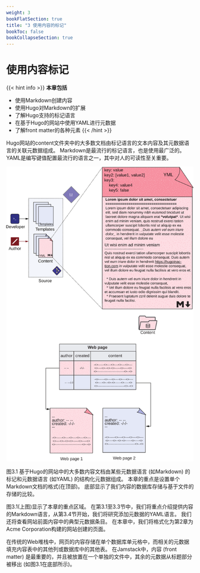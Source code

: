 ```yaml
---
weight: 3
bookFlatSection: true
title: "3 使用内容的标记"
bookToc: false
bookCollapseSection: true
---
```


# 使用内容标记

{{< hint info >}}
**本章包括**
- 使用Markdown创建内容
- 使用Hugo对Markdown的扩展
- 了解Hugo支持的标记语言
- 在基于Hugo的网站中使用YAML进行元数据
- 了解front matter的各种元素
{{< /hint >}}

Hugo网站的content文件夹中的大多数文档由标记语言的文本内容及其元数据语言的关联元数据组成。 Markdown是最流行的标记语言，也是使用最广泛的。 YAML是编写键值配置最流行的语言之一，其中对人的可读性至关重要。

![Figure3.1](Figure3.1.svg)

图3.1 基于Hugo的网站中的大多数内容文档由某些元数据语言 (如Markdown) 的标记和元数据语言 (如YAML) 的结构化元数据组成。 本章的重点是设置单个Markdown文档的格式(在顶部)。 底部显示了我们内容的数据库存储与基于文件的存储的比较。

图3.1(上图)显示了本章的重点区域。 在第3.1至3.3节中，我们将重点介绍提供内容的Markdown语言，从第3.4节开始，我们将研究添加元数据的YAML语言。 我们还将查看网站前面内容中的典型元数据条目。 在本章中，我们将格式化为第2章为Acme Corporation构建的网站创建的页面。

在传统的Web堆栈中，网页的内容存储在单个数据库单元格中，而相关的元数据填充内容表中的其他列或数据库中的其他表。 在Jamstack中，内容 (front matter) 是最重要的，并且被放置在一个单独的文件中，其余的元数据从标题部分被移出 (如图3.1在底部所示)。
